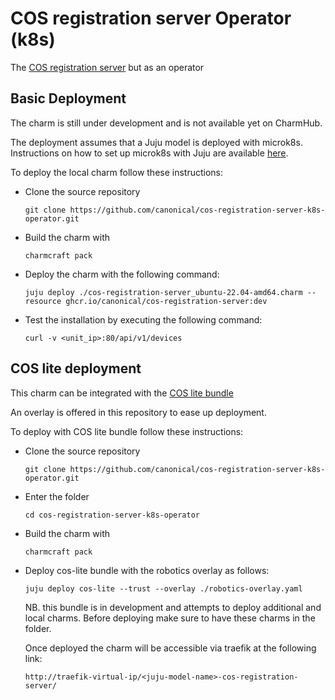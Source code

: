 # COS registration server Operator (k8s)

The [COS registration server](https://github.com/canonical/cos-registration-server) but as an operator

## Basic Deployment

The charm is still under development and is not available yet on CharmHub.

The deployment assumes that a Juju model is deployed with microk8s. Instructions on how to set up microk8s with Juju are available [here](https://juju.is/docs/sdk/set-up-your-development-environment#heading--install-microk8s).

To deploy the local charm follow these instructions:

- Clone the source repository

  ```
  git clone https://github.com/canonical/cos-registration-server-k8s-operator.git
  ```

- Build the charm with

  ```
  charmcraft pack
  ```

- Deploy the charm with the following command:

  ```
  juju deploy ./cos-registration-server_ubuntu-22.04-amd64.charm --resource ghcr.io/canonical/cos-registration-server:dev
  ```

- Test the installation by executing the following command:

  ```
  curl -v <unit_ip>:80/api/v1/devices
  ```



## COS lite deployment

This charm can be integrated with the [COS lite bundle](https://github.com/canonical/cos-lite-bundle)

An overlay is offered in this repository to ease up deployment.

To deploy with COS lite bundle follow these instructions:

- Clone the source repository

  ```
  git clone https://github.com/canonical/cos-registration-server-k8s-operator.git
  ```

- Enter the folder

  ```
  cd cos-registration-server-k8s-operator
  ```

- Build the charm with

  ```
  charmcraft pack
  ```

- Deploy cos-lite bundle with the robotics overlay as follows:

  ```
  juju deploy cos-lite --trust --overlay ./robotics-overlay.yaml
  ```
  NB. this bundle is in development and attempts to deploy additional and local charms. Before deploying make sure to have these charms in the folder.

  Once deployed the charm will be accessible via traefik at the following link:

  ```
  http://traefik-virtual-ip/<juju-model-name>-cos-registration-server/
  ```
